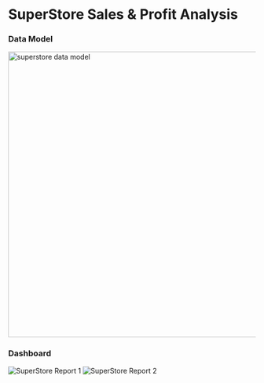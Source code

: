 # SuperStore Sales & Profit Analysis

### Data Model
<img width="582" alt="superstore data model" src="https://github.com/AdesanyaAzeez/Data-Visualizations/assets/95116501/ace330a6-3828-4a1b-90b0-a5e74be5ba4e">

### Dashboard
![SuperStore Report 1](https://github.com/AdesanyaAzeez/Data-Visualizations/assets/95116501/89295c43-da91-40c8-9425-b41758b3a427)
![SuperStore Report 2](https://github.com/AdesanyaAzeez/Data-Visualizations/assets/95116501/959d636c-ecb8-438e-aab0-eef009cb32e7)
